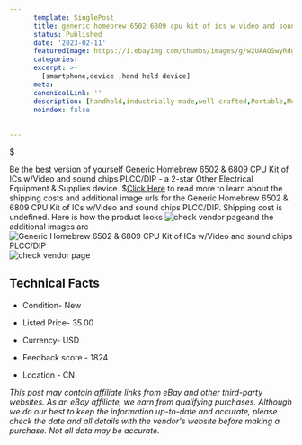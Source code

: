 ```yaml
---
      template: SinglePost
      title: generic homebrew 6502 6809 cpu kit of ics w video and sound chips plcc dip
      status: Published
      date: '2023-02-11'
      featuredImage: https://i.ebayimg.com/thumbs/images/g/w2UAAOSwyRdg7bVu/s-l225.jpg
      categories: 
      excerpt: >-
        [smartphone,device ,hand held device]
      meta:
      canonicalLink: ''
      description: [handheld,industrially made,well crafted,Portable,Mobile,Compact,Convenient,Lightweight,Maneuverable,Man-portable,Miniature,Carriable,Hand-held,Light,Holdable,Transportable,Mobile device,Pocket-sized,On-the-go,Wireless,Cordless,Compact size,Convenient size, smartphone,device ,hand held device]
      noindex: false
      
        
---
```

$

Be the best version of yourself Generic Homebrew 6502 & 6809 CPU Kit of ICs w/Video and sound chips PLCC/DIP - a 2-star Other Electrical Equipment & Supplies device.
$[Click Here](https://www.ebay.com/itm/114890098438?hash=item1abffbc706%3Ag%3Aw2UAAOSwyRdg7bVu&mkevt=1&mkcid=1&mkrid=711-53200-19255-0&campid=%253CePNCampaignId%253E&customid=%253CreferenceId%253E&toolid=10049) to read more to learn about the shipping costs and additional image urls for the Generic Homebrew 6502 & 6809 CPU Kit of ICs w/Video and sound chips PLCC/DIP. Shipping cost is undefined. Here is how the product looks ![check vendor page](https://i.ebayimg.com/thumbs/images/g/w2UAAOSwyRdg7bVu/s-l225.jpg)and the additional images are![Generic Homebrew 6502 & 6809 CPU Kit of ICs w/Video and sound chips PLCC/DIP](https://i.ebayimg.com/images/g/w2UAAOSwyRdg7bVu/s-l1600.jpg)![check vendor page](https://origin-galleryplus.ebayimg.com/ws/web/114890098438_2_0_1/225x225.jpg)



 ## Technical Facts 



     
      

 - Condition- New 


      

 - Listed Price- 35.00 


      

 - Currency- USD 


      

 - Feedback score - 1824 


      

 - Location - CN 


      
      

 *_This post may contain affiliate links from eBay and other third-party websites. As an eBay affiliate, we earn from qualifying purchases. Although we do our best to keep the information up-to-date and accurate, please check the date and all details with the vendor's website before making a purchase. Not all data may be accurate._*






